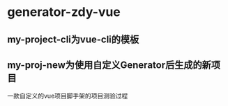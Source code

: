 # generator-zdy-vue
## my-project-cli为vue-cli的模板
## my-proj-new为使用自定义Generator后生成的新项目

一款自定义的vue项目脚手架的项目测验过程
